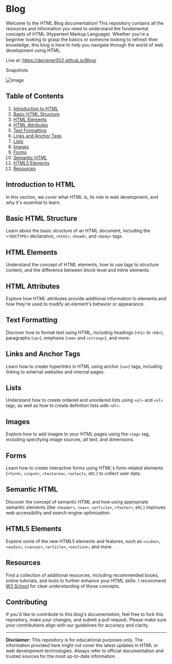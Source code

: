 # Blog

Welcome to the HTML Blog documentation! This repository contains all the resources and information you need to understand the fundamental concepts of HTML (Hypertext Markup Language). Whether you're a beginner looking to grasp the basics or someone looking to refresh their knowledge, this blog is here to help you navigate through the world of web development using HTML.

Live at: https://deciever002.github.io/Blog/

Snapshots

![image](https://github.com/deciever002/Blog/assets/112121338/04ca5b3f-054a-4eba-b2d4-96149942ed7b)


## Table of Contents

1. [Introduction to HTML](#introduction-to-html)
2. [Basic HTML Structure](#basic-html-structure)
3. [HTML Elements](#html-elements)
4. [HTML Attributes](#html-attributes)
5. [Text Formatting](#text-formatting)
6. [Links and Anchor Tags](#links-and-anchor-tags)
7. [Lists](#lists)
8. [Images](#images)
9. [Forms](#forms)
10. [Semantic HTML](#semantic-html)
11. [HTML5 Elements](#html5-elements)
12. [Resources](#resources)

## Introduction to HTML

In this section, we cover what HTML is, its role in web development, and why it's essential to learn.

## Basic HTML Structure

Learn about the basic structure of an HTML document, including the `<!DOCTYPE>` declaration, `<html>`, `<head>`, and `<body>` tags.

## HTML Elements

Understand the concept of HTML elements, how to use tags to structure content, and the difference between block-level and inline elements.

## HTML Attributes

Explore how HTML attributes provide additional information to elements and how they're used to modify an element's behavior or appearance.

## Text Formatting

Discover how to format text using HTML, including headings (`<h1>` to `<h6>`), paragraphs (`<p>`), emphasis (`<em>` and `<strong>`), and more.

## Links and Anchor Tags

Learn how to create hyperlinks in HTML using anchor (`<a>`) tags, including linking to external websites and internal pages.

## Lists

Understand how to create ordered and unordered lists using `<ul>` and `<ol>` tags, as well as how to create definition lists with `<dl>`.

## Images

Explore how to add images to your HTML pages using the `<img>` tag, including specifying image sources, alt text, and dimensions.

## Forms

Learn how to create interactive forms using HTML's form-related elements (`<form>`, `<input>`, `<textarea>`, `<select>`, etc.) to collect user data.

## Semantic HTML

Discover the concept of semantic HTML and how using appropriate semantic elements (like `<header>`, `<nav>`, `<article>`, `<footer>`, etc.) improves web accessibility and search engine optimization.

## HTML5 Elements

Explore some of the new HTML5 elements and features, such as `<video>`, `<audio>`, `<canvas>`, `<article>`, `<section>`, and more.

## Resources

Find a collection of additional resources, including recommended books, online tutorials, and tools to further enhance your HTML skills.
I recommend [W3 School](https://www.w3schools.com/) for clear understanding of those concepts.

## Contributing

If you'd like to contribute to this blog's documentation, feel free to fork this repository, make your changes, and submit a pull request. Please make sure your contributions align with our guidelines for accuracy and clarity.

---
**Disclaimer:** This repository is for educational purposes only. The information provided here might not cover the latest updates in HTML or web development technologies. Always refer to official documentation and trusted sources for the most up-to-date information.
